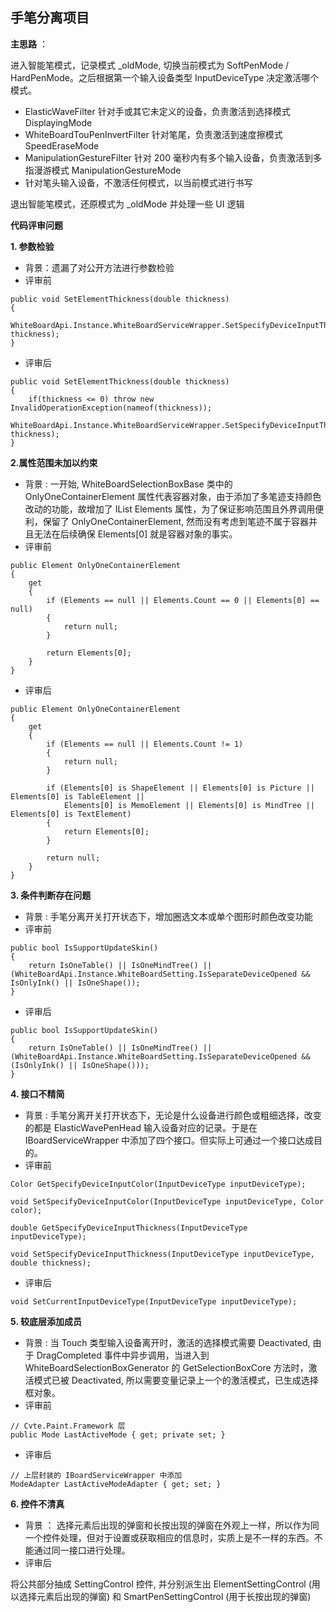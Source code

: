 ## 手笔分离项目

**主思路** ： 

进入智能笔模式，记录模式 _oldMode, 切换当前模式为 SoftPenMode / HardPenMode。之后根据第一个输入设备类型 InputDeviceType 决定激活哪个模式。
- ElasticWaveFilter 针对手或其它未定义的设备，负责激活到选择模式 DisplayingMode
- WhiteBoardTouPenInvertFilter 针对笔尾，负责激活到速度擦模式 SpeedEraseMode
- ManipulationGestureFilter 针对 200 毫秒内有多个输入设备，负责激活到多指漫游模式 ManipulationGestureMode
- 针对笔头输入设备，不激活任何模式，以当前模式进行书写

退出智能笔模式，还原模式为 _oldMode 并处理一些 UI 逻辑

**代码评审问题**

**1. 参数检验**
- 背景：遗漏了对公开方法进行参数检验
- 评审前

```
public void SetElementThickness(double thickness)
{
    WhiteBoardApi.Instance.WhiteBoardServiceWrapper.SetSpecifyDeviceInputThickness(InputDeviceType.ElasticWavePenHead, thickness);
}
```
- 评审后

```
public void SetElementThickness(double thickness)
{
    if(thickness <= 0) throw new InvalidOperationException(nameof(thickness));
    WhiteBoardApi.Instance.WhiteBoardServiceWrapper.SetSpecifyDeviceInputThickness(InputDeviceType.ElasticWavePenHead, thickness);
}
```


**2.属性范围未加以约束**

- 背景 : 一开始, WhiteBoardSelectionBoxBase 类中的 OnlyOneContainerElement 属性代表容器对象，由于添加了多笔迹支持颜色改动的功能，故增加了 IList<Element> Elements 属性，为了保证影响范围且外界调用便利，保留了 OnlyOneContainerElement, 然而没有考虑到笔迹不属于容器并且无法在后续确保 Elements[0] 就是容器对象的事实。
- 评审前
```
public Element OnlyOneContainerElement
{
    get
    {
        if (Elements == null || Elements.Count == 0 || Elements[0] == null)
        {
            return null;
        }

        return Elements[0];
    }
}
```
- 评审后

```
public Element OnlyOneContainerElement
{
    get
    {
        if (Elements == null || Elements.Count != 1)
        {
            return null;
        }

        if (Elements[0] is ShapeElement || Elements[0] is Picture || Elements[0] is TableElement ||
            Elements[0] is MemoElement || Elements[0] is MindTree || Elements[0] is TextElement)
        {
            return Elements[0];
        }

        return null;
    }
}
```

**3. 条件判断存在问题**
- 背景 : 手笔分离开关打开状态下，增加圈选文本或单个图形时颜色改变功能
- 评审前

```
public bool IsSupportUpdateSkin()
{
    return IsOneTable() || IsOneMindTree() || (WhiteBoardApi.Instance.WhiteBoardSetting.IsSeparateDeviceOpened && IsOnlyInk() || IsOneShape());
}
```
- 评审后

```
public bool IsSupportUpdateSkin()
{
    return IsOneTable() || IsOneMindTree() || (WhiteBoardApi.Instance.WhiteBoardSetting.IsSeparateDeviceOpened && (IsOnlyInk() || IsOneShape()));
}
```

**4. 接口不精简**
- 背景 : 手笔分离开关打开状态下，无论是什么设备进行颜色或粗细选择，改变的都是 ElasticWavePenHead 输入设备对应的记录。于是在 IBoardServiceWrapper 中添加了四个接口。但实际上可通过一个接口达成目的。
- 评审前

```
Color GetSpecifyDeviceInputColor(InputDeviceType inputDeviceType);

void SetSpecifyDeviceInputColor(InputDeviceType inputDeviceType, Color color);

double GetSpecifyDeviceInputThickness(InputDeviceType inputDeviceType);

void SetSpecifyDeviceInputThickness(InputDeviceType inputDeviceType, double thickness);
```

- 评审后

```
void SetCurrentInputDeviceType(InputDeviceType inputDeviceType);
```

**5. 较底层添加成员**
- 背景 : 当 Touch 类型输入设备离开时，激活的选择模式需要 Deactivated, 由于 DragCompleted 事件中异步调用，当进入到 WhiteBoardSelectionBoxGenerator 的 GetSelectionBoxCore 方法时，激活模式已被 Deactivated, 所以需要变量记录上一个的激活模式，已生成选择框对象。
- 评审前

```
// Cvte.Paint.Framework 层
public Mode LastActiveMode { get; private set; }
```
- 评审后

```
// 上层封装的 IBoardServiceWrapper 中添加
ModeAdapter LastActiveModeAdapter { get; set; }
```

**6. 控件不清真**
- 背景 ： 选择元素后出现的弹窗和长按出现的弹窗在外观上一样，所以作为同一个控件处理，但对于设置或获取相应的信息时，实质上是不一样的东西。不能通过同一接口进行处理。
- 评审后

将公共部分抽成 SettingControl 控件, 并分别派生出 ElementSettingControl (用以选择元素后出现的弹窗) 和 SmartPenSettingControl (用于长按出现的弹窗)


